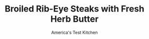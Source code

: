 ---
layout: ../../layouts/MarkdownPostLayout.astro
title: Broiled Rib-Eye Steaks with Fresh Herb Butter
author: America's Test Kitchen
pubDate: 2023-03-15
description: "Juicy, flavorful rib-eye steaks in 30 minutes? Our recipe makes it possible."
image_url: https://res.cloudinary.com/hksqkdlah/image/upload/ar_1:1,c_fill,dpr_2.0,f_auto,fl_lossy.progressive.strip_profile,g_faces:auto,q_auto:low,w_344/5664_sfs-fm07-rcp-4c-ribeye-steak-a-001
tags: ["Main Courses","Beef","Weeknight","Cookbook Collection","30-Minute Suppers"]
calories: 4034
protein: 43
carbohydrates: 3
fats: 
fiber: 
ingredients: ["4 tablespoons, unsalted butter, softened","2 tablespoons, minced fresh parsley leaves","2 teaspoons, minced fresh thyme leaves","1 , garlic clove, minced","4 , boneless rib-eye steaks 1 to 11/2 inches thick","1/4 cup, Worcestershire sauce","2 teaspoons, dark brown sugar"]
serves: 6
time: "30 minutes"
instructions: ["Adjust oven rack to upper position (rack should be 5 inches from broiler element) and heat oven to broil. Combine butter, parsley, thyme, and garlic in bowl.","Marinate steaks in Worcestershire sauce for 10 minutes. Pat steaks dry with paper towels and season with salt and pepper.","Line bottom of broiler pan with foil and fit with slotted broiler-pan top. Arrange steaks on pan and broil until beginning to brown, about 2 minutes. Flip steaks, sprinkle with sugar, and continue to broil until well browned and cooked to desired doneness, about 5 minutes for rare, up to 12 minutes for well done. Transfer to platter. Top steaks with herb butter, tent with foil, and rest 10 minutes. Serve."]
nutrition: ["628 mg Potassium","309 mg Phosphorus","37 mg Calcium","4 mg Iron","47 mg Magnesium","231 mg Sodium","11 mg Zinc","54 g Fat","10 mg Niacin (B3)","23 g Monounsaturated","2 g Polyunsaturated","3 mg Vitamin C","179 mg Cholesterol","25 g Saturated","3 g Trans","10 µg Folate (food)","2 g Sugars","25 µg Vitamin K","154 g Water","3 g Carbs","10 µg Folate equivalent (total)","43 g Protein","4 µg Vitamin B12","82 µg Vitamin A","672 kcal Energy","4034 calories"]
notes: "Because the strength of broilers can vary significantly, dont wander from the kitchen while the steaks are cooking. This recipe calls for large steaks (each 12 to 16 ounces), so it can easily feed six people."
---